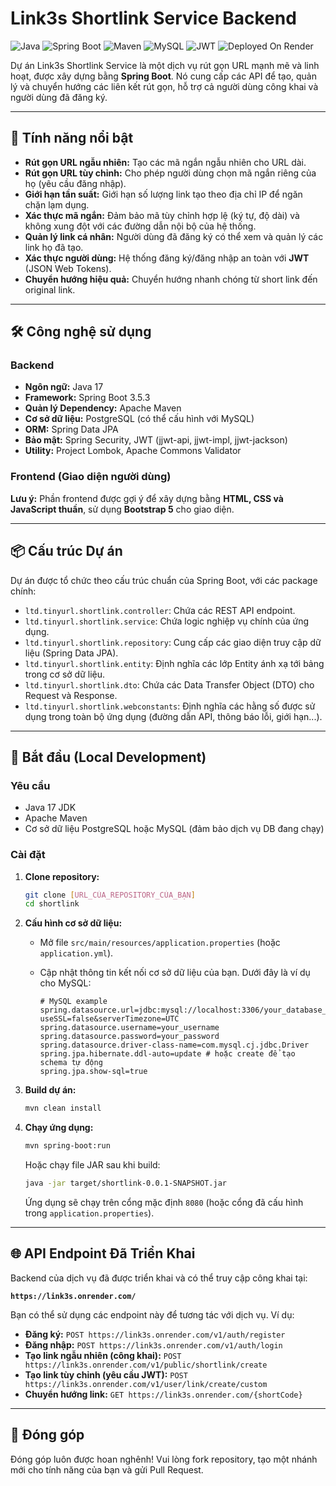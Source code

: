 # Link3s Shortlink Service Backend

![Java](https://img.shields.io/badge/Java-17-blue)
![Spring Boot](https://img.shields.io/badge/Spring_Boot-3.5.3-green)
![Maven](https://img.shields.io/badge/Maven-3.x-red)
![MySQL](https://img.shields.io/badge/MySQL-8.0-orange)
![JWT](https://img.shields.io/badge/JWT-Authentication-yellow)
![Deployed On Render](https://img.shields.io/badge/Deployed%20on-Render-darkgreen)

Dự án Link3s Shortlink Service là một dịch vụ rút gọn URL mạnh mẽ và linh hoạt, được xây dựng bằng **Spring Boot**. Nó cung cấp các API để tạo, quản lý và chuyển hướng các liên kết rút gọn, hỗ trợ cả người dùng công khai và người dùng đã đăng ký.

---

## 🚀 Tính năng nổi bật

* **Rút gọn URL ngẫu nhiên:** Tạo các mã ngắn ngẫu nhiên cho URL dài.
* **Rút gọn URL tùy chỉnh:** Cho phép người dùng chọn mã ngắn riêng của họ (yêu cầu đăng nhập).
* **Giới hạn tần suất:** Giới hạn số lượng link tạo theo địa chỉ IP để ngăn chặn lạm dụng.
* **Xác thực mã ngắn:** Đảm bảo mã tùy chỉnh hợp lệ (ký tự, độ dài) và không xung đột với các đường dẫn nội bộ của hệ thống.
* **Quản lý link cá nhân:** Người dùng đã đăng ký có thể xem và quản lý các link họ đã tạo.
* **Xác thực người dùng:** Hệ thống đăng ký/đăng nhập an toàn với **JWT** (JSON Web Tokens).
* **Chuyển hướng hiệu quả:** Chuyển hướng nhanh chóng từ short link đến original link.

---

## 🛠️ Công nghệ sử dụng

### Backend

* **Ngôn ngữ:** Java 17
* **Framework:** Spring Boot 3.5.3
* **Quản lý Dependency:** Apache Maven
* **Cơ sở dữ liệu:** PostgreSQL (có thể cấu hình với MySQL)
* **ORM:** Spring Data JPA
* **Bảo mật:** Spring Security, JWT (jjwt-api, jjwt-impl, jjwt-jackson)
* **Utility:** Project Lombok, Apache Commons Validator

### Frontend (Giao diện người dùng)

**Lưu ý:** Phần frontend được gợi ý để xây dựng bằng **HTML, CSS và JavaScript thuần**, sử dụng **Bootstrap 5** cho giao diện.

---

## 📦 Cấu trúc Dự án

Dự án được tổ chức theo cấu trúc chuẩn của Spring Boot, với các package chính:

* `ltd.tinyurl.shortlink.controller`: Chứa các REST API endpoint.
* `ltd.tinyurl.shortlink.service`: Chứa logic nghiệp vụ chính của ứng dụng.
* `ltd.tinyurl.shortlink.repository`: Cung cấp các giao diện truy cập dữ liệu (Spring Data JPA).
* `ltd.tinyurl.shortlink.entity`: Định nghĩa các lớp Entity ánh xạ tới bảng trong cơ sở dữ liệu.
* `ltd.tinyurl.shortlink.dto`: Chứa các Data Transfer Object (DTO) cho Request và Response.
* `ltd.tinyurl.shortlink.webconstants`: Định nghĩa các hằng số được sử dụng trong toàn bộ ứng dụng (đường dẫn API, thông báo lỗi, giới hạn...).

---

## 🚀 Bắt đầu (Local Development)

### Yêu cầu

* Java 17 JDK
* Apache Maven
* Cơ sở dữ liệu PostgreSQL hoặc MySQL (đảm bảo dịch vụ DB đang chạy)

### Cài đặt

1.  **Clone repository:**

    ```bash
    git clone [URL_CỦA_REPOSITORY_CỦA_BẠN]
    cd shortlink
    ```

2.  **Cấu hình cơ sở dữ liệu:**
    * Mở file `src/main/resources/application.properties` (hoặc `application.yml`).
    * Cập nhật thông tin kết nối cơ sở dữ liệu của bạn. Dưới đây là ví dụ cho MySQL:

        ```properties
        # MySQL example
        spring.datasource.url=jdbc:mysql://localhost:3306/your_database_name?useSSL=false&serverTimezone=UTC
        spring.datasource.username=your_username
        spring.datasource.password=your_password
        spring.datasource.driver-class-name=com.mysql.cj.jdbc.Driver
        spring.jpa.hibernate.ddl-auto=update # hoặc create để tạo schema tự động
        spring.jpa.show-sql=true
        ```

3.  **Build dự án:**

    ```bash
    mvn clean install
    ```

4.  **Chạy ứng dụng:**

    ```bash
    mvn spring-boot:run
    ```

    Hoặc chạy file JAR sau khi build:

    ```bash
    java -jar target/shortlink-0.0.1-SNAPSHOT.jar
    ```

    Ứng dụng sẽ chạy trên cổng mặc định `8080` (hoặc cổng đã cấu hình trong `application.properties`).

---

## 🌐 API Endpoint Đã Triển Khai

Backend của dịch vụ đã được triển khai và có thể truy cập công khai tại:

**`https://link3s.onrender.com/`**

Bạn có thể sử dụng các endpoint này để tương tác với dịch vụ. Ví dụ:

* **Đăng ký:** `POST https://link3s.onrender.com/v1/auth/register`
* **Đăng nhập:** `POST https://link3s.onrender.com/v1/auth/login`
* **Tạo link ngẫu nhiên (công khai):** `POST https://link3s.onrender.com/v1/public/shortlink/create`
* **Tạo link tùy chỉnh (yêu cầu JWT):** `POST https://link3s.onrender.com/v1/user/link/create/custom`
* **Chuyển hướng link:** `GET https://link3s.onrender.com/{shortCode}`

---

## 🤝 Đóng góp

Đóng góp luôn được hoan nghênh! Vui lòng fork repository, tạo một nhánh mới cho tính năng của bạn và gửi Pull Request.
